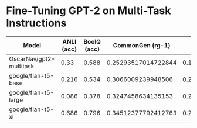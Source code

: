 # Fine-Tuning GPT-2 on Multi-Task Instructions

| Model                   |  ANLI (acc) | BoolQ (acc) | CommonGen (rg-1)    | XSum (rg-LSum)      |
|-------------------------|-------------|-------------|---------------------|---------------------|
| OscarNav/gpt2-multitask | 0.33        | 0.588       | 0.25293517014722844 | 0.14147674372793262 |
| google/flan-t5-base     | 0.216       | 0.534       | 0.3066009239948506  | 0.21693655607731693 |
| google/flan-t5-large    | 0.086       | 0.378       | 0.3247458634135153  | 0.2523649038090164  |
| google/flan-t5-xl       | 0.686       | 0.796       | 0.34512377792412763 | 0.2765402624355123  |
